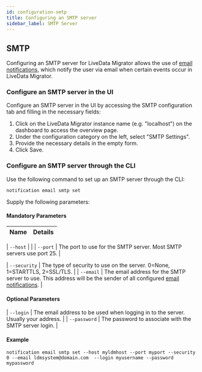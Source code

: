 ```yaml
---
id: configuration-smtp
title: Configuring an SMTP server
sidebar_label: SMTP Server
---
```


<!-- This file is temporary until I figure out where to put the info -->

## SMTP

Configuring an SMTP server for LiveData Migrator allows the use of [email notifications](./configuration-ui.md), which notify the user via email when certain events occur in LiveData Migrator.

### Configure an SMTP server in the UI

Configure an SMTP server in the UI by accessing the SMTP configuration tab and filling in the necessary fields:

1. Click on the LiveData Migrator instance name (e.g. "localhost") on the dashboard to access the overview page.
2. Under the configuration category on the left, select "SMTP Settings".
3. Provide the necessary details in the empty form.
4. Click Save.

### Configure an SMTP server through the CLI

Use the following command to set up an SMTP server through the CLI:

```
notification email smtp set
```

Supply the following parameters:

#### Mandatory Parameters

| Name | Details |
| --- | --- |

| `--host` |  |
| `--port` | The port to use for the SMTP server. Most SMTP servers use port 25. |
<!-- This is a complete guess until I hear back from engineers: -->
| `--security` | The type of security to use on the server. 0=None, 1=STARTTLS, 2=SSL/TLS. |
| `--email` | The email address for the SMTP server to use. This address will be the sender of all configured [email notifications](./configuration-ui.md). |

#### Optional Parameters

| `--login` | The email address to be used when logging in to the server. Usually your address. |
| `--password` | The password to associate with the SMTP server login. |

#### Example

```text
notification email smtp set --host myldmhost --port myport --security 0 --email ldmsystem@domain.com  --login myusername --password mypassword
```
